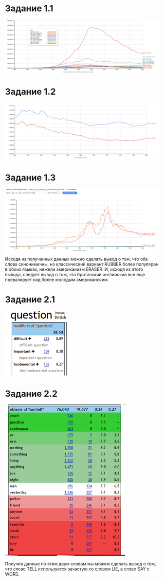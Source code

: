 # Задание 1.1
![](https://github.com/Melfrasa/hw6/blob/master/due_to_the.PNG)
# Задание 1.2
![](https://github.com/Melfrasa/hw6/blob/master/answer_verb_noun.PNG)
# Задание 1.3
![](https://github.com/Melfrasa/hw6/blob/master/britain_vs_american.PNG)
Исходя из полученных данных можно сделать вывод о том, что оба слова синонимичны, но классический вариант RUBBER более популярен в обоих языках, нежели американизм ERASER. И, исходя из этого вывода, следует вывод о том, что британский английский все еще превалирует над более молодым американским.
# Задание 2.1
![](https://github.com/Melfrasa/hw6/blob/master/%D0%A1%D0%BD%D0%B8%D0%BC%D0%BE%D0%BA.PNG)
# Задание 2.2
![](https://github.com/Melfrasa/hw6/blob/master/say_and_tell.PNG)

Получив данные по этим двум словам мы можем сделать вывод о том, что слово TELL используется зачастую со словом LIE, а слово SAY с  WORD.
